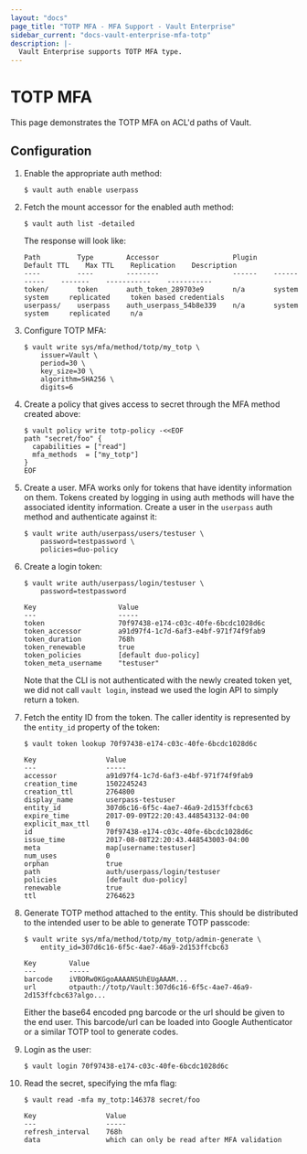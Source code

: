 ```yaml
---
layout: "docs"
page_title: "TOTP MFA - MFA Support - Vault Enterprise"
sidebar_current: "docs-vault-enterprise-mfa-totp"
description: |-
  Vault Enterprise supports TOTP MFA type.
---
```


# TOTP MFA

This page demonstrates the TOTP MFA on ACL'd paths of Vault.

## Configuration

1. Enable the appropriate auth method:

    ```text
    $ vault auth enable userpass
    ```

1. Fetch the mount accessor for the enabled auth method:

    ```text
    $ vault auth list -detailed
    ```

    The response will look like:

    ```text
    Path         Type        Accessor                  Plugin    Default TTL    Max TTL    Replication    Description
    ----         ----        --------                  ------    -----------    -------    -----------    -----------
    token/       token       auth_token_289703e9       n/a       system         system     replicated     token based credentials
    userpass/    userpass    auth_userpass_54b8e339    n/a       system         system     replicated     n/a
    ```

1. Configure TOTP MFA:

    ```text
    $ vault write sys/mfa/method/totp/my_totp \
        issuer=Vault \
        period=30 \
        key_size=30 \
        algorithm=SHA256 \
        digits=6
    ```

1. Create a policy that gives access to secret through the MFA method created
   above:

    ```text
    $ vault policy write totp-policy -<<EOF
    path "secret/foo" {
      capabilities = ["read"]
      mfa_methods  = ["my_totp"]
    }
    EOF
    ```

1. Create a user. MFA works only for tokens that have identity information on
them. Tokens created by logging in using auth methods will have the associated
identity information. Create a user in the `userpass` auth method and
authenticate against it:


    ```text
    $ vault write auth/userpass/users/testuser \
        password=testpassword \
        policies=duo-policy
    ```

1. Create a login token:

    ```text
    $ vault write auth/userpass/login/testuser \
        password=testpassword

    Key                    Value
    ---                    -----
    token                  70f97438-e174-c03c-40fe-6bcdc1028d6c
    token_accessor         a91d97f4-1c7d-6af3-e4bf-971f74f9fab9
    token_duration         768h
    token_renewable        true
    token_policies         [default duo-policy]
    token_meta_username    "testuser"
    ```

    Note that the CLI is not authenticated with the newly created token yet, we
    did not call `vault login`, instead we used the login API to simply return a
    token.

1. Fetch the entity ID from the token. The caller identity is represented by the
`entity_id` property of the token:

    ```text
    $ vault token lookup 70f97438-e174-c03c-40fe-6bcdc1028d6c

    Key                 Value
    ---                 -----
    accessor            a91d97f4-1c7d-6af3-e4bf-971f74f9fab9
    creation_time       1502245243
    creation_ttl        2764800
    display_name        userpass-testuser
    entity_id           307d6c16-6f5c-4ae7-46a9-2d153ffcbc63
    expire_time         2017-09-09T22:20:43.448543132-04:00
    explicit_max_ttl    0
    id                  70f97438-e174-c03c-40fe-6bcdc1028d6c
    issue_time          2017-08-08T22:20:43.448543003-04:00
    meta                map[username:testuser]
    num_uses            0
    orphan              true
    path                auth/userpass/login/testuser
    policies            [default duo-policy]
    renewable           true
    ttl                 2764623
    ```

1. Generate TOTP method attached to the entity. This should be distributed to
the intended user to be able to generate TOTP passcode:

    ```text
    $ vault write sys/mfa/method/totp/my_totp/admin-generate \
        entity_id=307d6c16-6f5c-4ae7-46a9-2d153ffcbc63

    Key        Value
    ---        -----
    barcode    iVBORw0KGgoAAAANSUhEUgAAAM...
    url        otpauth://totp/Vault:307d6c16-6f5c-4ae7-46a9-2d153ffcbc63?algo...
    ```

    Either the base64 encoded png barcode or the url should be given to the end
    user. This barcode/url can be loaded into Google Authenticator or a similar
    TOTP tool to generate codes.

1. Login as the user:

    ```text
    $ vault login 70f97438-e174-c03c-40fe-6bcdc1028d6c
    ```

1. Read the secret, specifying the mfa flag:

    ```text
    $ vault read -mfa my_totp:146378 secret/foo

    Key                 Value
    ---                 -----
    refresh_interval    768h
    data                which can only be read after MFA validation
    ```
